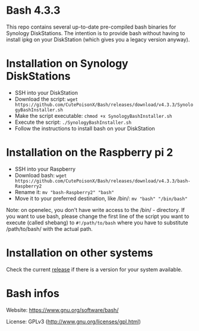 # Bash 4.3.3
This repo contains several up-to-date pre-compiled bash binaries for Synology DiskStations. The intention is to provide bash without having to install ipkg on your DiskStation (which gives you a legacy version anyway).

# Installation on Synology DiskStations

* SSH into your DiskStation
* Download the script: `wget https://github.com/CutePoisonX/Bash/releases/download/v4.3.3/SynologyBashInstaller.sh`
* Make the script executable: `chmod +x SynologyBashInstaller.sh`
* Execute the script: `./SynologyBashInstaller.sh`
* Follow the instructions to install bash on your DiskStation

# Installation on the Raspberry pi 2
* SSH into your Raspberry
* Download bash: `wget https://github.com/CutePoisonX/Bash/releases/download/v4.3.3/bash-Raspberry2`
* Rename it: `mv "bash-Raspberry2" "bash"`
* Move it to your preferred destination, like /bin/: `mv "bash" "/bin/bash"`

Note: on openelec, you don't have write access to the /bin/ - directory. If you want to use bash, please change the first line of the script you want to execute (called shebang) to `#!/path/to/bash` where you have to substitute /path/to/bash/ with the actual path.

# Installation on other systems
Check the current [release](https://github.com/CutePoisonX/Bash/releases) if there is a version for your system available.

# Bash infos
Website: https://www.gnu.org/software/bash/

License: GPLv3 (http://www.gnu.org/licenses/gpl.html)

